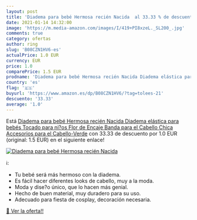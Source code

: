 ```yaml
---
layout: post
title: 'Diadema para bebé Hermosa recién Nacida  al 33.33 % de descuento'
date: 2021-01-14 14:32:00
image: 'https://m.media-amazon.com/images/I/419+PI8xzeL._SL200_.jpg'
comments: true
category: ofertas
author: ring
slug: 'B08CZN1HV6-es'
actualPrice: 1.0 EUR
currency: EUR
price: 1.0
comparePrice: 1.5 EUR
prodname: 'Diadema para bebé Hermosa recién Nacida Diadema elástica para bebés Tocado para ni?os Flor de Encaje Banda para el Cabello Chica Accesorios para el Cabello-Verde'
country: 'es'
flag: '🇪🇸'
buyurl: 'https://www.amazon.es/dp/B08CZN1HV6/?tag=tolees-21'
descuento: '33.33'
average: '1.0'
---
```


Está [Diadema para bebé Hermosa recién Nacida Diadema elástica para bebés Tocado para ni?os Flor de Encaje Banda para el Cabello Chica Accesorios para el Cabello-Verde](https://www.amazon.es/dp/B08CZN1HV6/?tag=tolees-21) con 33.33 de descuento por 1.0 EUR (original: 1.5 EUR) en el siguiente enlace!

[![Diadema para bebé Hermosa recién Nacida ](https://m.media-amazon.com/images/I/419+PI8xzeL._SL200_.jpg)](https://www.amazon.es/dp/B08CZN1HV6/?tag=tolees-21)

ℹ️:

- Tu bebé será más hermoso con la diadema.
- Es fácil hacer diferentes looks de cabello, muy a la moda.
- Moda y dise?o único, que lo hacen más genial.
- Hecho de buen material, muy duradero para su uso.
- Adecuado para fiesta de cosplay, decoración necesaria.

[🛒 Ver la oferta!!](https://www.amazon.es/dp/B08CZN1HV6/?tag=tolees-21)
